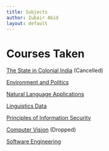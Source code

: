 ```yaml
---
title: Subjects 
author: Zubair Abid
layout: default
---
```


# Courses Taken

[The State in Colonial India](Colonial/index) (Cancelled)

[Environment and Politics](./EandP/index)

[Natural Language Applications](NLA/index)

[Linguistics Data](LData/index)

[Principles of Information Security](POIS/index)

[Computer Vision](CV/index) (Dropped)

[Software Engineering](SE/index)
